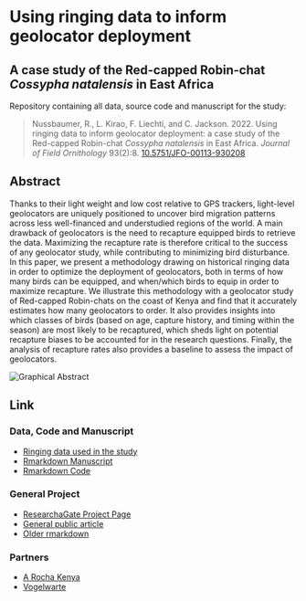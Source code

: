 # Using ringing data to inform geolocator deployment

## A case study of the Red-capped Robin-chat _Cossypha natalensis_ in East Africa

Repository containing all data, source code and manuscript for the study:
> Nussbaumer, R., L. Kirao, F. Liechti, and C. Jackson. 2022. Using ringing data to inform geolocator deployment: a case study of the Red-capped Robin-chat *Cossypha natalensis* in East Africa. *Journal of Field Ornithology* 93(2):8. [10.5751/JFO-00113-930208](https://doi.org/10.5751/JFO-00113-930208)


## Abstract
Thanks to their light weight and low cost relative to GPS trackers, light-level geolocators are uniquely positioned to uncover bird migration patterns across less well-financed and understudied regions of the world. A main drawback of geolocators is the need to recapture equipped birds to retrieve the data. Maximizing the recapture rate is therefore critical to the success of any geolocator study, while contributing to minimizing bird disturbance. In this paper, we present a methodology drawing on historical ringing data in order to optimize the deployment of geolocators, both in terms of how many birds can be equipped, and when/which birds to equip in order to maximize recapture. We illustrate this methodology with a geolocator study of Red-capped Robin-chats on the coast of Kenya and find that it accurately estimates how many geolocators to order. It also provides insights into which classes of birds (based on age, capture history, and timing within the season) are most likely to be recaptured, which sheds light on potential recapture biases to be accounted for in the research questions. Finally, the analysis of recapture rates also provides a baseline to assess the impact of geolocators.

![Graphical Abstract](https://user-images.githubusercontent.com/7571260/140662421-901d0738-c5ef-466a-b383-416e08671c33.jpeg)

## Link

### Data, Code and Manuscript
- [Ringing data used in the study](https://github.com/A-Rocha-Kenya/MaximizingRecapture/tree/main/data)
- [Rmarkdown Manuscript](https://a-rocha-kenya.github.io/MaximizingRecapture/)
- [Rmarkdown Code](https://github.com/A-Rocha-Kenya/MaximizingRecapture/blob/main/Rmanuscript/manuscript.Rmd)

### General Project
- [ResearchaGate Project Page](https://www.researchgate.net/project/Intra-african-Bird-Migration)
- [General public article](https://www.arocha.or.ke/news/uncovering-the-unknown-migration-patterns-of-two-afro-tropical-birds/)
- [Older rmarkdown](https://rpubs.com/rafnuss/when_to_equip)

### Partners
- [A Rocha Kenya](https://www.arocha.or.ke/)
- [Vogelwarte](http://vogelwarte.ch/)
